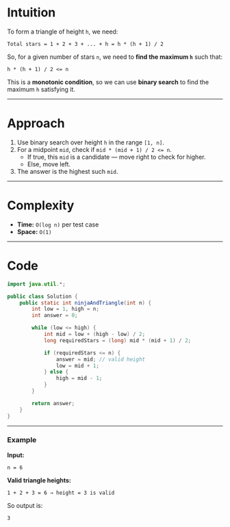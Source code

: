 # Intuition

To form a triangle of height `h`, we need:

```
Total stars = 1 + 2 + 3 + ... + h = h * (h + 1) / 2
```

So, for a given number of stars `n`, we need to **find the maximum `h`** such that:

```
h * (h + 1) / 2 <= n
```

This is a **monotonic condition**, so we can use **binary search** to find the maximum `h` satisfying it.

---

# Approach

1. Use binary search over height `h` in the range `[1, n]`.
2. For a midpoint `mid`, check if `mid * (mid + 1) / 2 <= n`.
   - If true, this `mid` is a candidate — move right to check for higher.
   - Else, move left.
3. The answer is the highest such `mid`.

---

# Complexity

- **Time:** `O(log n)` per test case
- **Space:** `O(1)`

---

# Code

```java
import java.util.*;

public class Solution {
    public static int ninjaAndTriangle(int n) {
        int low = 1, high = n;
        int answer = 0;

        while (low <= high) {
            int mid = low + (high - low) / 2;
            long requiredStars = (long) mid * (mid + 1) / 2;

            if (requiredStars <= n) {
                answer = mid; // valid height
                low = mid + 1;
            } else {
                high = mid - 1;
            }
        }

        return answer;
    }
}
```

---

### Example

**Input:**
```
n = 6
```

**Valid triangle heights:**
```
1 + 2 + 3 = 6 → height = 3 is valid
```

So output is:
```
3
```


